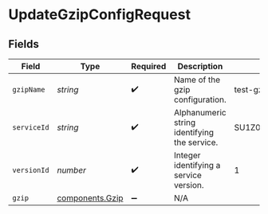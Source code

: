 # UpdateGzipConfigRequest


## Fields

| Field                                          | Type                                           | Required                                       | Description                                    | Example                                        |
| ---------------------------------------------- | ---------------------------------------------- | ---------------------------------------------- | ---------------------------------------------- | ---------------------------------------------- |
| `gzipName`                                     | *string*                                       | :heavy_check_mark:                             | Name of the gzip configuration.                | test-gzip                                      |
| `serviceId`                                    | *string*                                       | :heavy_check_mark:                             | Alphanumeric string identifying the service.   | SU1Z0isxPaozGVKXdv0eY                          |
| `versionId`                                    | *number*                                       | :heavy_check_mark:                             | Integer identifying a service version.         | 1                                              |
| `gzip`                                         | [components.Gzip](../../models/shared/gzip.md) | :heavy_minus_sign:                             | N/A                                            |                                                |